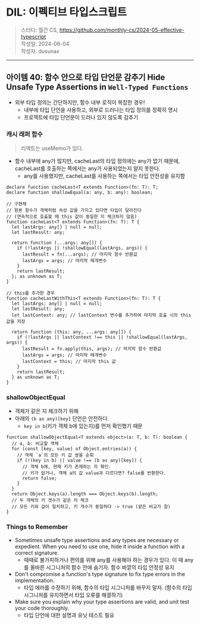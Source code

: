 # DIL: 이펙티브 타입스크립트

> 스터디: 월간 CS, https://github.com/monthly-cs/2024-05-effective-typescript  
> 작성일: 2024-06-04  
> 작성자: dusunax

---

## 아이템 40: 함수 안으로 타입 단언문 감추기 Hide Unsafe Type Assertions in `Well-Typed Functions`

- 외부 타입 정의는 간단하지만, 함수 내부 로직이 복잡한 경우!
  - 내부에 타입 단언을 사용하고, 외부로 드러나는 타입 정의를 정확히 명시
  - 프로젝트에 타입 단언문이 드러나 있지 않도록 감추기

### 캐시 래퍼 함수

> 리액트는 useMemo가 있다.

- 함수 내부에 any가 많지만, cacheLast의 타입 정의에는 any가 없기 때문에, cacheLast를 호출하는 쪽에서는 any가 사용되었는지 알지 못한다.
  - any를 사용했지만, cacheLast를 사용하는 쪽에서는 타입 안전성을 유지함

```tsx
declare function cacheLast<T extends Function>(fn: T): T;
declare function shallowEqual(a: any, b: any): boolean;

// 구현체
// 원본 함수가 객체처럼 속성 값을 가지고 있다면 타입이 달라진다
// (연속적으로 호출할 때 this 값이 동일한 지 체크하지 않음)
function cacheLast<T extends Function>(fn: T): T {
  let lastArgs: any[] | null = null;
  let lastResult: any;

  return function (...args: any[]) {
    if (!lastArgs || !shallowEqual(lastArgs, args)) {
      lastResult = fn(...args); // 마지막 함수 반환값
      lastArgs = args; // 마지막 매개변수
    }
    return lastResult;
  }; as unknown as T;
}

// this를 추가한 경우
function cacheLastWithThis<T extends Function>(fn: T): T {
  let lastArgs: any[] | null = null;
  let lastResult: any;
  let lastContext: any; // lastContext 변수를 추가하여 마지막 호출 시의 this 값을 저장

  return function (this: any, ...args: any[]) {
    if (!lastArgs || lastContext !== this || !shallowEqual(lastArgs, args)) {
      lastResult = fn.apply(this, args); // 마지막 함수 반환값
      lastArgs = args; // 마지막 매개변수
      lastContext = this; // 마지막 this 값
    }
    return lastResult;
  } as unknown as T;
}
```

### shallowObjectEqual

- 객체가 같은 지 체크하기 위해
- 아래의 `(b as any)[key]` 단언은 안전하다.
  - `key in b`(키가 객체 b에 있는지)를 먼저 확인했기 때문

```tsx
function shallowObjectEqual<T extends object>(a: T, b: T): boolean {
  // a, b: 비교할 객체
  for (const [key, value] of Object.entries(a)) {
    // 객체 `a`의 모든 키 값 쌍을 순회
    if (!(key in b) || value !== (b as any)[key]) {
      // 객체 b에, 현재 키가 존재하는 지 확인.
      // 키가 없거나, 객체 a의 값 value과 다르다면? false를 반환한다.
      return false;
    }
  }
  return Object.keys(a).length === Object.keys(b).length;
  // 두 객체의 키 갯수가 같은 지 체크
  // 모든 키와 값이 일치하고, 키 개수가 동일하다 -> true (얕은 비교가 참)
}
```

### Things to Remember

- Sometimes unsafe type assertions and any types are necessary or expedient. When you need to use one, hide it inside a function with a correct signature.
  - 때때로 불가피하거나 편의를 위해 any를 사용해야 하는 경우가 있다. 이 때 any를 올바른 시그니처의 함수 안에 숨기자. 함수 바깥의 타입 안정성 유지
- Don't compromise a function's type signature to fix type errors in the implementation.
  - 타입 에러를 수정하기 위해, 함수의 타입 시그니처를 바꾸지 말자. (함수의 타입 시그니처를 유지하면서 타입 오류를 해결하기)
- Make sure you explain why your type assertions are valid, and unit test your code thoroughly.
  - 타입 단언에 대한 설명과 유닛 테스트 필요
